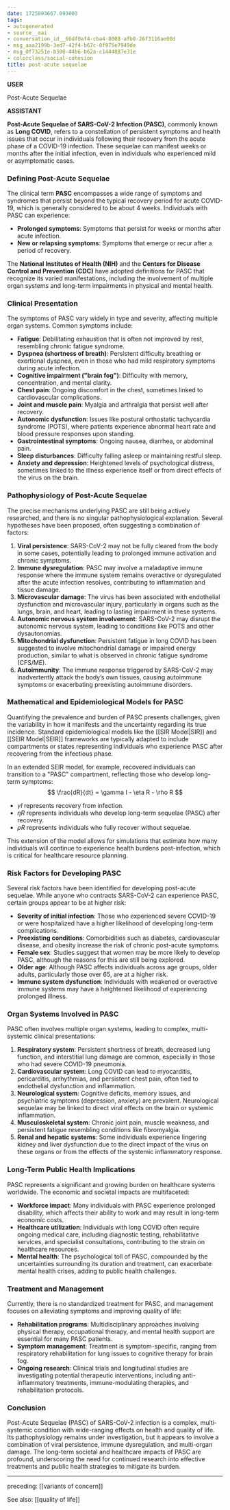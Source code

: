 ```yaml
---
date: 1725893667.093003
tags:
- autogenerated
- source__oai
- conversation_id__66df0af4-cba4-8008-afb0-26f3116ae08d
- msg_aaa2199b-3ed7-42f4-b67c-8f975e7949de
- msg_0f73251e-b300-44b6-b62a-c1444887e31e
- colorclass/social-cohesion
title: post-acute sequelae
---
```


**USER**

Post-Acute Sequelae


**ASSISTANT**

**Post-Acute Sequelae of SARS-CoV-2 Infection (PASC)**, commonly known as **Long COVID**, refers to a constellation of persistent symptoms and health issues that occur in individuals following their recovery from the acute phase of a COVID-19 infection. These sequelae can manifest weeks or months after the initial infection, even in individuals who experienced mild or asymptomatic cases. 

### Defining Post-Acute Sequelae

The clinical term **PASC** encompasses a wide range of symptoms and syndromes that persist beyond the typical recovery period for acute COVID-19, which is generally considered to be about 4 weeks. Individuals with PASC can experience:
- **Prolonged symptoms**: Symptoms that persist for weeks or months after acute infection.
- **New or relapsing symptoms**: Symptoms that emerge or recur after a period of recovery.
  
The **National Institutes of Health (NIH)** and the **Centers for Disease Control and Prevention (CDC)** have adopted definitions for PASC that recognize its varied manifestations, including the involvement of multiple organ systems and long-term impairments in physical and mental health.

### Clinical Presentation

The symptoms of PASC vary widely in type and severity, affecting multiple organ systems. Common symptoms include:
- **Fatigue**: Debilitating exhaustion that is often not improved by rest, resembling chronic fatigue syndrome.
- **Dyspnea (shortness of breath)**: Persistent difficulty breathing or exertional dyspnea, even in those who had mild respiratory symptoms during acute infection.
- **Cognitive impairment ("brain fog")**: Difficulty with memory, concentration, and mental clarity.
- **Chest pain**: Ongoing discomfort in the chest, sometimes linked to cardiovascular complications.
- **Joint and muscle pain**: Myalgia and arthralgia that persist well after recovery.
- **Autonomic dysfunction**: Issues like postural orthostatic tachycardia syndrome (POTS), where patients experience abnormal heart rate and blood pressure responses upon standing.
- **Gastrointestinal symptoms**: Ongoing nausea, diarrhea, or abdominal pain.
- **Sleep disturbances**: Difficulty falling asleep or maintaining restful sleep.
- **Anxiety and depression**: Heightened levels of psychological distress, sometimes linked to the illness experience itself or from direct effects of the virus on the brain.

### Pathophysiology of Post-Acute Sequelae

The precise mechanisms underlying PASC are still being actively researched, and there is no singular pathophysiological explanation. Several hypotheses have been proposed, often suggesting a combination of factors:

1. **Viral persistence**: SARS-CoV-2 may not be fully cleared from the body in some cases, potentially leading to prolonged immune activation and chronic symptoms.
2. **Immune dysregulation**: PASC may involve a maladaptive immune response where the immune system remains overactive or dysregulated after the acute infection resolves, contributing to inflammation and tissue damage.
3. **Microvascular damage**: The virus has been associated with endothelial dysfunction and microvascular injury, particularly in organs such as the lungs, brain, and heart, leading to lasting impairment in these systems.
4. **Autonomic nervous system involvement**: SARS-CoV-2 may disrupt the autonomic nervous system, leading to conditions like POTS and other dysautonomias.
5. **Mitochondrial dysfunction**: Persistent fatigue in long COVID has been suggested to involve mitochondrial damage or impaired energy production, similar to what is observed in chronic fatigue syndrome (CFS/ME).
6. **Autoimmunity**: The immune response triggered by SARS-CoV-2 may inadvertently attack the body’s own tissues, causing autoimmune symptoms or exacerbating preexisting autoimmune disorders.

### Mathematical and Epidemiological Models for PASC

Quantifying the prevalence and burden of PASC presents challenges, given the variability in how it manifests and the uncertainty regarding its true incidence. Standard epidemiological models like the [[SIR Model|SIR]] and [[SEIR Model|SEIR]] frameworks are typically adapted to include compartments or states representing individuals who experience PASC after recovering from the infectious phase.

In an extended SEIR model, for example, recovered individuals can transition to a "PASC" compartment, reflecting those who develop long-term symptoms:
$$
\frac{dR}{dt} = \gamma I - \eta R - \rho R
$$
- $\gamma I$ represents recovery from infection.
- $\eta R$ represents individuals who develop long-term sequelae (PASC) after recovery.
- $\rho R$ represents individuals who fully recover without sequelae.

This extension of the model allows for simulations that estimate how many individuals will continue to experience health burdens post-infection, which is critical for healthcare resource planning.

### Risk Factors for Developing PASC

Several risk factors have been identified for developing post-acute sequelae. While anyone who contracts SARS-CoV-2 can experience PASC, certain groups appear to be at higher risk:
- **Severity of initial infection**: Those who experienced severe COVID-19 or were hospitalized have a higher likelihood of developing long-term complications.
- **Preexisting conditions**: Comorbidities such as diabetes, cardiovascular disease, and obesity increase the risk of chronic post-acute symptoms.
- **Female sex**: Studies suggest that women may be more likely to develop PASC, although the reasons for this are still being explored.
- **Older age**: Although PASC affects individuals across age groups, older adults, particularly those over 65, are at a higher risk.
- **Immune system dysfunction**: Individuals with weakened or overactive immune systems may have a heightened likelihood of experiencing prolonged illness.

### Organ Systems Involved in PASC

PASC often involves multiple organ systems, leading to complex, multi-systemic clinical presentations:

1. **Respiratory system**: Persistent shortness of breath, decreased lung function, and interstitial lung damage are common, especially in those who had severe COVID-19 pneumonia.
2. **Cardiovascular system**: Long COVID can lead to myocarditis, pericarditis, arrhythmias, and persistent chest pain, often tied to endothelial dysfunction and inflammation.
3. **Neurological system**: Cognitive deficits, memory issues, and psychiatric symptoms (depression, anxiety) are prevalent. Neurological sequelae may be linked to direct viral effects on the brain or systemic inflammation.
4. **Musculoskeletal system**: Chronic joint pain, muscle weakness, and persistent fatigue resembling conditions like fibromyalgia.
5. **Renal and hepatic systems**: Some individuals experience lingering kidney and liver dysfunction due to the direct impact of the virus on these organs or from the effects of the systemic inflammatory response.

### Long-Term Public Health Implications

PASC represents a significant and growing burden on healthcare systems worldwide. The economic and societal impacts are multifaceted:
- **Workforce impact**: Many individuals with PASC experience prolonged disability, which affects their ability to work and may result in long-term economic costs.
- **Healthcare utilization**: Individuals with long COVID often require ongoing medical care, including diagnostic testing, rehabilitative services, and specialist consultations, contributing to the strain on healthcare resources.
- **Mental health**: The psychological toll of PASC, compounded by the uncertainties surrounding its duration and treatment, can exacerbate mental health crises, adding to public health challenges.

### Treatment and Management

Currently, there is no standardized treatment for PASC, and management focuses on alleviating symptoms and improving quality of life:
- **Rehabilitation programs**: Multidisciplinary approaches involving physical therapy, occupational therapy, and mental health support are essential for many PASC patients.
- **Symptom management**: Treatment is symptom-specific, ranging from respiratory rehabilitation for lung issues to cognitive therapy for brain fog.
- **Ongoing research**: Clinical trials and longitudinal studies are investigating potential therapeutic interventions, including anti-inflammatory treatments, immune-modulating therapies, and rehabilitation protocols.

### Conclusion

Post-Acute Sequelae (PASC) of SARS-CoV-2 infection is a complex, multi-systemic condition with wide-ranging effects on health and quality of life. Its pathophysiology remains under investigation, but it appears to involve a combination of viral persistence, immune dysregulation, and multi-organ damage. The long-term societal and healthcare impacts of PASC are profound, underscoring the need for continued research into effective treatments and public health strategies to mitigate its burden.


---

preceding: [[variants of concern]]

See also: [[quality of life]]